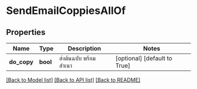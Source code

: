 # SendEmailCoppiesAllOf

## Properties
Name | Type | Description | Notes
------------ | ------------- | ------------- | -------------
**do_copy** | **bool** | ส่งต้นฉบับ พร้อม สำเนา | [optional] [default to True]

[[Back to Model list]](../README.md#documentation-for-models) [[Back to API list]](../README.md#documentation-for-api-endpoints) [[Back to README]](../README.md)


